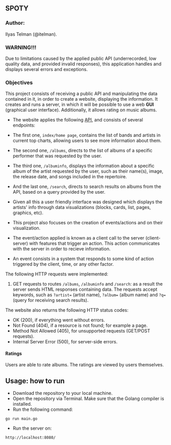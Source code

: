 ## SPOTY

### Author:

Ilyas Telman (@itelman).

### WARNING!!!

Due to limitations caused by the applied public API (underrecorded, low quality data, and provided invalid responses), this application handles and displays several errors and exceptions.

### Objectives

This project consists of receiving a public API and manipulating the data contained in it, in order to create a website, displaying the information. It creates and runs a server, in which it will be possible to use a web **GUI** (graphical user interface). Additionally, it allows rating on music albums.

- The website applies the following [API](https://www.last.fm/api), and consists of several endpoints:

- The first one, `index/home page`, contains the list of bands and artists in current top charts, allowing users to see more information about them.

- The second one, `/albums`, directs to the list of albums of a specific performer that was requested by the user.

- The third one, `/albuminfo`, displays the information about a specific album of the artist requested by the user, such as their name(s), image, the release date, and songs included in the repertoire.

- And the last one, `/search`, directs to search results on albums from the API, based on a query provided by the user.

- Given all this a user friendly interface was designed which displays the artists' info through data visualizations (blocks, cards, list, pages, graphics, etc).

- This project also focuses on the creation of events/actions and on their visualization.

- The event/action applied is known as a client call to the server (client-server) with features that trigger an action. This action communicates with the server in order to recieve information.

- An event consists in a system that responds to some kind of action triggered by the client, time, or any other factor.

The following HTTP requests were implemented:

1. GET requests to routes `/albums`, `/albuminfo` and `/search`: as a result the server sends HTML responses containing data. The requests accept keywords, such as `?artist=` (artist name), `?album=` (album name) and `?q=` (query for receiving search results).

The website also returns the following HTTP status codes:

- OK (200), if everything went without errors.
- Not Found (404), if a resource is not found; for example a page.
- Method Not Allowed (405), for unsupported requests (GET/POST requests).
- Internal Server Error (500), for server-side errors.

#### Ratings

Users are able to rate albums. The ratings are viewed by users themselves.

## Usage: how to run

- Download the repository to your local machine.
- Open the repository via Terminal. Make sure that the Golang compiler is installed.
- Run the following command:
```console
go run main.go
```
- Run the server on:
```console
http://localhost:8080/
```
